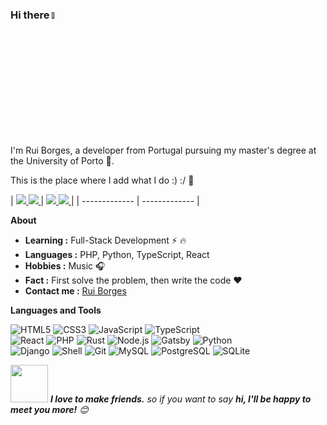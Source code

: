 ### Hi there <a href=""><img src="https://media.giphy.com/media/hvRJCLFzcasrR4ia7z/giphy.gif" width="5%"></a>
I'm Rui Borges, a developer from Portugal pursuing my master's degree at the University of Porto 🚀. 

This is the place where I add what I do :) :/ :rofl:


| <a href="https://github.com/esperaumbocado">
    <!-- Dark mode -->
    <img src="https://github-stats-gamma-one.vercel.app/api?username=esperaumbocado&show_icons=true&count_private=true&hide_border=true&theme=dark#gh-dark-mode-only" />
    <!-- Light mode -->
    <img src="https://github-stats-gamma-one.vercel.app/api?username=esperaumbocado&show_icons=true&count_private=true&hide_border=true&theme=default#gh-light-mode-only" />
  </a> 
| <a href="https://github.com/esperaumbocado">
    <!-- Dark mode -->
    <img src="https://github-stats-gamma-one.vercel.app/api/top-langs/?username=esperaumbocado&layout=compact&langs_count=8&hide_border=true&theme=dark#gh-dark-mode-only" />
    <!-- Light mode -->
    <img src="https://github-stats-gamma-one.vercel.app/api/top-langs/?username=esperaumbocado&layout=compact&langs_count=8&hide_border=true&theme=default#gh-light-mode-only" />
  </a> |
| ------------- | ------------- |

  
**About**

-  **Learning :** Full-Stack Development :zap: :fire:    
-  **Languages :**  PHP, Python, TypeScript, React
-  **Hobbies :** Music :headphones:
-  **Fact :** First solve the problem, then write the code :heart:
-  **Contact me :** [Rui Borges](mailto:ruiborges206@gmail.com)


**Languages and Tools**

![HTML5](https://img.shields.io/badge/-HTML5-%23E34C26?style=flat&logo=html5&logoColor=ffffff)
![CSS3](https://img.shields.io/badge/-CSS3-%231572B6?style=flat&logo=css3&logoColor=ffffff)
![JavaScript](https://img.shields.io/badge/-JavaScript-%23F7DF1E?logoColor=ffffff&style=flat&logo=javascript)
![TypeScript](https://img.shields.io/badge/-TypeScript-%233178C6?logoColor=ffffff&style=flat&logo=typescript)\
![React](https://img.shields.io/badge/-React-%2320232A?logoColor=61DAFB&style=flat&logo=react)
![PHP](https://img.shields.io/badge/-PHP-%23777BB4?logoColor=ffffff&style=flat&logo=php)
![Rust](https://img.shields.io/badge/-Rust-%23DEA584?style=flat&logo=rust&logoColor=000000)
![Node.js](https://img.shields.io/badge/-Node.js-%23579050?style=flat&logo=node.js&logoColor=ffffff)
![Gatsby](https://img.shields.io/badge/Gatsby-%23663399.svg?logo=gatsby&logoColor=white)
![Python](https://img.shields.io/badge/-Python-%233776AB?style=flat&logo=python&logoColor=ffffff)\
![Django](https://img.shields.io/badge/Django-%23092E20.svg?logo=django&logoColor=white)
![Shell](https://img.shields.io/badge/-Shell-%2389E051?style=flat&logo=powershell&logoColor=ffffff)
![Git](https://img.shields.io/badge/-Git-%23ED5A47?style=flat&logo=git&logoColor=ffffff)
![MySQL](https://img.shields.io/badge/-MySQL-%234479A1?style=flat&logo=mysql&logoColor=ffffff)
![PostgreSQL](https://img.shields.io/badge/-PostgreSQL-%234169E1?style=flat&logo=postgresql&logoColor=ffffff)
![SQLite](https://img.shields.io/badge/SQLite-%2307405e.svg?logo=sqlite&logoColor=white)


<img src="https://media.giphy.com/media/LnQjpWaON8nhr21vNW/giphy.gif" width="60"> <em><b>I love to make friends.</b> so if you want to say <b>hi, I'll be happy to meet you more!</b> 😊</em>


